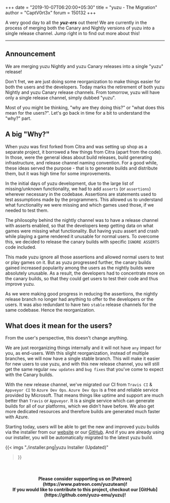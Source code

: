 +++
date = "2019-10-07T06:20:00+05:30"
title = "yuzu - The Migration"
author = "CaptV0rt3x"
forum = 150132
+++

A very good day to all the ***yuz-ers*** out there! 
We are currently in the process of merging both the Canary and Nightly versions of yuzu into a single release channel.
Jump right in to find out more about this!
<!--more-->
***

## Announcement

<article class="message">
<div class="message-header is-dropdown">
<p>We are merging yuzu Nightly and yuzu Canary releases into a single "yuzu" release!</p>
</div>
</article>

Don't fret, we are just doing some reorganization to make things easier for both the users and the developers.
Today marks the retirement of both yuzu Nightly and yuzu Canary release channels.
From tomorrow, yuzu will have only a single release channel, simply dubbed "yuzu".

Most of you might be thinking, "why are they doing this?" or "what does this mean for the users?".
Let's go back in time for a bit to understand the "why?" part.

## A big "Why?"

When yuzu was first forked from Citra and was setting up shop as a separate project, it borrowed a few things from Citra (apart from the code).
In those, were the general ideas about build releases, build generating infrastructure, and release channel naming convention.
For a good while, these ideas served the purpose - that is to generate builds and distribute them, but it was high time for some improvements.

In the initial days of yuzu development, due to the large list of missing/unknown functionality, we had to add `asserts` (or `assertions`) wherever necessary in the codebase. 
Assertions are statements used to test assumptions made by the programmers.
This allowed us to understand what functionality we were missing and which games used those, if we needed to test them.

The philosophy behind the nightly channel was to have a release channel with asserts enabled, so that the developers keep getting data on what games were missing what functionality.
But having yuzu assert and crash while playing a game rendered it unusable for normal users.
To overcome this, we decided to release the canary builds with specific `IGNORE ASSERTS` code included.

This made yuzu ignore all those assertions and allowed normal users to test or play games on it.
But as yuzu progressed further, the canary builds gained increased popularity among the users as the nightly builds were absolutely unusable.
As a result, the developers had to concentrate more on the canary builds, so that they could get users to test their code and thus improve yuzu.

As we were making good progress in reducing the assertions, the nightly release branch no longer had anything to offer to the developers or the users.
It was also redundant to have two `stable` release channels for the same codebase.
Hence the reorganization.

## What does it mean for the users?

<article class="message">
<div class="message-header is-dropdown">
<p>From the user's perspective, this doesn't change anything.</p>
</div>
</article>

We are just reorganizing things internally and it will not have `any` impact for you, as end-users.
With this slight reorganization, instead of multiple branches, we will now have a single stable branch.
This will make it easier for new users to use yuzu, and with this new release channel, you will still get the same regular `new updates` and `bug fixes` that you've come to expect with the Canary builds.

With the new release channel, we've migrated our CI from `Travis CI` & `Appveyor CI` to `Azure Dev Ops`.
`Azure Dev Ops` is a free and reliable service provided by Microsoft.
That means things like uptime and support are much better than `Travis` or `Appveyor`.
It is a single service which can generate builds for all of our platforms, which we didn't have before.
We also get more dedicated resources and therefore builds are generated much faster with Azure.

Starting today, users will be able to get the new and improved yuzu builds via the installer from our [website](https://yuzu-emu.org/download/) or our [GitHub](https://github.com/yuzu-emu/yuzu-mainline/releases/).
And if you are already using our installer, you will be automatically migrated to the latest yuzu build.

{{< imgs
    "./installer.png|yuzu Installer (Updated)"
>}}

&nbsp;
<h4 style="text-align:center;">
<b>Please consider supporting us on [Patreon](https://www.patreon.com/yuzuteam)!<br>
If you would like to contribute to this project, checkout our [GitHub](https://github.com/yuzu-emu/yuzu)!</b>
</h4>
